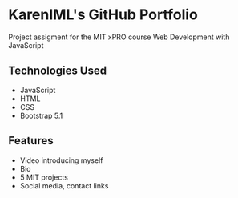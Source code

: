 # KarenIML's GitHub Portfolio

Project assigment for the MIT xPRO course Web Development with JavaScript

## Technologies Used

- JavaScript
- HTML
- CSS
- Bootstrap 5.1

## Features

- Video introducing myself
- Bio
- 5 MIT projects
- Social media, contact links

